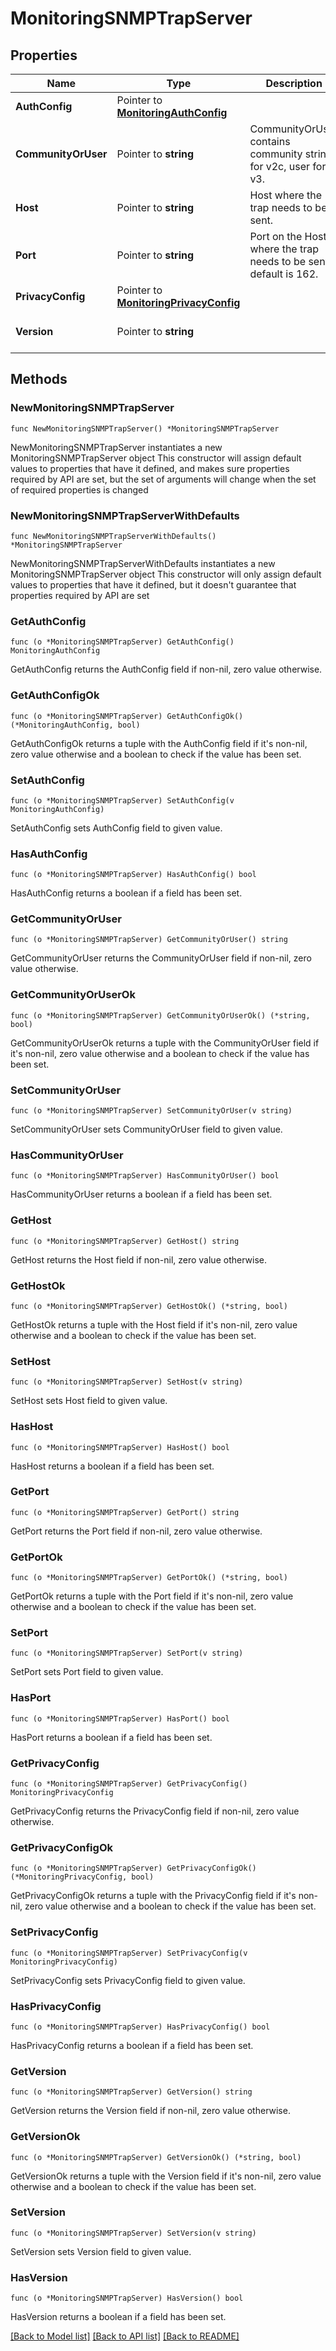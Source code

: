# MonitoringSNMPTrapServer

## Properties

Name | Type | Description | Notes
------------ | ------------- | ------------- | -------------
**AuthConfig** | Pointer to [**MonitoringAuthConfig**](monitoringAuthConfig.md) |  | [optional] 
**CommunityOrUser** | Pointer to **string** | CommunityOrUser contains community string for v2c, user for v3. | [optional] 
**Host** | Pointer to **string** | Host where the trap needs to be sent. | [optional] 
**Port** | Pointer to **string** | Port on the Host where the trap needs to be sent, default is 162. | [optional] [default to "162"]
**PrivacyConfig** | Pointer to [**MonitoringPrivacyConfig**](monitoringPrivacyConfig.md) |  | [optional] 
**Version** | Pointer to **string** |  | [optional] [default to "v2c"]

## Methods

### NewMonitoringSNMPTrapServer

`func NewMonitoringSNMPTrapServer() *MonitoringSNMPTrapServer`

NewMonitoringSNMPTrapServer instantiates a new MonitoringSNMPTrapServer object
This constructor will assign default values to properties that have it defined,
and makes sure properties required by API are set, but the set of arguments
will change when the set of required properties is changed

### NewMonitoringSNMPTrapServerWithDefaults

`func NewMonitoringSNMPTrapServerWithDefaults() *MonitoringSNMPTrapServer`

NewMonitoringSNMPTrapServerWithDefaults instantiates a new MonitoringSNMPTrapServer object
This constructor will only assign default values to properties that have it defined,
but it doesn't guarantee that properties required by API are set

### GetAuthConfig

`func (o *MonitoringSNMPTrapServer) GetAuthConfig() MonitoringAuthConfig`

GetAuthConfig returns the AuthConfig field if non-nil, zero value otherwise.

### GetAuthConfigOk

`func (o *MonitoringSNMPTrapServer) GetAuthConfigOk() (*MonitoringAuthConfig, bool)`

GetAuthConfigOk returns a tuple with the AuthConfig field if it's non-nil, zero value otherwise
and a boolean to check if the value has been set.

### SetAuthConfig

`func (o *MonitoringSNMPTrapServer) SetAuthConfig(v MonitoringAuthConfig)`

SetAuthConfig sets AuthConfig field to given value.

### HasAuthConfig

`func (o *MonitoringSNMPTrapServer) HasAuthConfig() bool`

HasAuthConfig returns a boolean if a field has been set.

### GetCommunityOrUser

`func (o *MonitoringSNMPTrapServer) GetCommunityOrUser() string`

GetCommunityOrUser returns the CommunityOrUser field if non-nil, zero value otherwise.

### GetCommunityOrUserOk

`func (o *MonitoringSNMPTrapServer) GetCommunityOrUserOk() (*string, bool)`

GetCommunityOrUserOk returns a tuple with the CommunityOrUser field if it's non-nil, zero value otherwise
and a boolean to check if the value has been set.

### SetCommunityOrUser

`func (o *MonitoringSNMPTrapServer) SetCommunityOrUser(v string)`

SetCommunityOrUser sets CommunityOrUser field to given value.

### HasCommunityOrUser

`func (o *MonitoringSNMPTrapServer) HasCommunityOrUser() bool`

HasCommunityOrUser returns a boolean if a field has been set.

### GetHost

`func (o *MonitoringSNMPTrapServer) GetHost() string`

GetHost returns the Host field if non-nil, zero value otherwise.

### GetHostOk

`func (o *MonitoringSNMPTrapServer) GetHostOk() (*string, bool)`

GetHostOk returns a tuple with the Host field if it's non-nil, zero value otherwise
and a boolean to check if the value has been set.

### SetHost

`func (o *MonitoringSNMPTrapServer) SetHost(v string)`

SetHost sets Host field to given value.

### HasHost

`func (o *MonitoringSNMPTrapServer) HasHost() bool`

HasHost returns a boolean if a field has been set.

### GetPort

`func (o *MonitoringSNMPTrapServer) GetPort() string`

GetPort returns the Port field if non-nil, zero value otherwise.

### GetPortOk

`func (o *MonitoringSNMPTrapServer) GetPortOk() (*string, bool)`

GetPortOk returns a tuple with the Port field if it's non-nil, zero value otherwise
and a boolean to check if the value has been set.

### SetPort

`func (o *MonitoringSNMPTrapServer) SetPort(v string)`

SetPort sets Port field to given value.

### HasPort

`func (o *MonitoringSNMPTrapServer) HasPort() bool`

HasPort returns a boolean if a field has been set.

### GetPrivacyConfig

`func (o *MonitoringSNMPTrapServer) GetPrivacyConfig() MonitoringPrivacyConfig`

GetPrivacyConfig returns the PrivacyConfig field if non-nil, zero value otherwise.

### GetPrivacyConfigOk

`func (o *MonitoringSNMPTrapServer) GetPrivacyConfigOk() (*MonitoringPrivacyConfig, bool)`

GetPrivacyConfigOk returns a tuple with the PrivacyConfig field if it's non-nil, zero value otherwise
and a boolean to check if the value has been set.

### SetPrivacyConfig

`func (o *MonitoringSNMPTrapServer) SetPrivacyConfig(v MonitoringPrivacyConfig)`

SetPrivacyConfig sets PrivacyConfig field to given value.

### HasPrivacyConfig

`func (o *MonitoringSNMPTrapServer) HasPrivacyConfig() bool`

HasPrivacyConfig returns a boolean if a field has been set.

### GetVersion

`func (o *MonitoringSNMPTrapServer) GetVersion() string`

GetVersion returns the Version field if non-nil, zero value otherwise.

### GetVersionOk

`func (o *MonitoringSNMPTrapServer) GetVersionOk() (*string, bool)`

GetVersionOk returns a tuple with the Version field if it's non-nil, zero value otherwise
and a boolean to check if the value has been set.

### SetVersion

`func (o *MonitoringSNMPTrapServer) SetVersion(v string)`

SetVersion sets Version field to given value.

### HasVersion

`func (o *MonitoringSNMPTrapServer) HasVersion() bool`

HasVersion returns a boolean if a field has been set.


[[Back to Model list]](../README.md#documentation-for-models) [[Back to API list]](../README.md#documentation-for-api-endpoints) [[Back to README]](../README.md)


